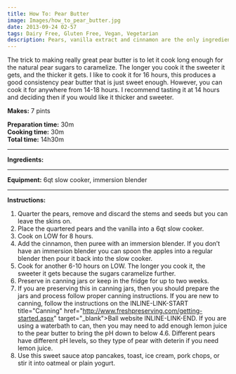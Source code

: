 ```yaml
---
title: How To: Pear Butter
image: Images/how_to_pear_butter.jpg
date: 2013-09-24 02-57
tags: Dairy Free, Gluten Free, Vegan, Vegetarian
description: Pears, vanilla extract and cinnamon are the only ingredients in this sweet spread. Use it the same way you would jam. It makes a great toping for pancakes or toast, a fruity sauce atop ice cream and pork chops, or can be added to oatmeal or plain yogurt.
---
```

The trick to making really great pear butter is to let it cook long enough for the natural pear sugars to caramelize. The longer you cook it the sweeter it gets, and the thicker it gets. I like to cook it for 16 hours, this produces a good consistency pear butter that is just sweet enough. However, you can cook it for anywhere from 14-18 hours. I recommend tasting it at 14 hours and deciding then if you would like it thicker and sweeter.  

**Makes:** 7 pints

**Preparation time:** 30m  
**Cooking time:** 30m  
**Total time:** 14h30m

---

**Ingredients:**



---

**Equipment:** 6qt slow cooker, immersion blender 

---

**Instructions:**

1. Quarter the pears, remove and discard the stems and seeds but you can leave the skins on.
1. Place the quartered pears and the vanilla into a 6qt slow cooker. 
1. Cook on LOW for 8 hours.
1. Add the cinnamon, then puree with an immersion blender. If you don’t have an immersion blender you can spoon the apples into a regular blender then pour it back into the slow cooker.
1. Cook for another 6-10 hours on LOW. The longer you cook it, the sweeter it gets because the sugars caramelize further. 
1. Preserve in canning jars or keep in the fridge for up to two weeks. 
1. If you are preserving this in canning jars, then you should prepare the jars and process follow proper canning instructions. If you are new to canning, follow the instructions on the INLINE-LINK-START title="Canning" href="http://www.freshpreserving.com/getting-started.aspx" target="_blank">Ball website INLINE-LINK-END. If you are using a waterbath to can, then you may need to add enough lemon juice to the pear butter to bring the pH down to below 4.6. Different pears have different pH levels, so they type of pear with deterin if you need lemon juice. 
1. Use this sweet sauce atop pancakes, toast, ice cream, pork chops, or stir it into oatmeal or plain yogurt. 

